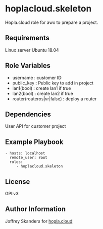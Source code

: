 hoplacloud.skeleton
=========

Hopla.cloud role for awx to prepare a project.


Requirements
------------

Linux server Ubuntu 18.04

Role Variables
--------------

- username : customer ID
- public_key : Public key to add in project
- lan1(bool) : create lan1 if true
- lan2(bool) : create lan2 if true
- router(routeros|vr|false) : deploy a router



Dependencies
------------

User API for customer project


Example Playbook
----------------

    - hosts: localhost
      remote_user: root
      roles:
         - hoplacloud.skeleton

License
-------

GPLv3

Author Information
------------------

Joffrey Skandera for [hopla.cloud](https://hopla.cloud)
